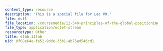 ```yaml
---
content_type: resource
description: 'This is a special file for Lec #9.'
file: null
file_location: /coursemedia/12-540-principles-of-the-global-positioning-system-spring-2012/8f08e64efe529dde33b1ab75ad546cd1_etab.11tab
file_type: application/octet-stream
resourcetype: Other
title: etab.11tab
uid: 8f08e64e-fe52-9dde-33b1-ab75ad546cd1
---
```

